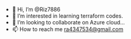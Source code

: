 - 👋 Hi, I’m @Riz7886
- 👀 I’m interested in learning terraform codes.
- 💞️ I’m looking to collaborate on Azure cloud...
- 📫 How to reach me ra4347534@gmail.com

<!---
Riz7886/Riz7886 is a ✨ special ✨ repository because its `README.md` (this file) appears on your GitHub profile.
You can click the Preview link to take a look at your changes.
--->
